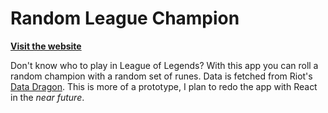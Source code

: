 # Random League Champion

**[Visit the website](https://fancybaguette.github.io/random-league-champion)**

Don't know who to play in League of Legends? With this app you can roll a random champion with a random set of runes. Data is fetched from Riot's [Data Dragon](https://developer.riotgames.com/docs/lol#data-dragon). This is more of a prototype, I plan to redo the app with React in the *near future*.
